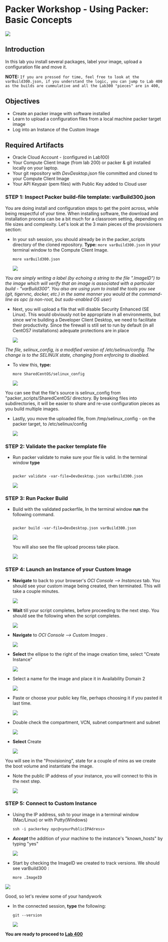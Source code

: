 # Packer Workshop - Using Packer: Basic Concepts

  ![](images/WorkshopHeader/300.png)

## Introduction

In this lab you install several packages, label your image, upload a configuration file and move it.  

**NOTE:** `If you are pressed for time, feel free to look at the varBuild300.json, if you understand the logic, you can jump to Lab 400 as the builds are cummulative and all the Lab300 "pieces" are in 400,`

## Objectives

- Create an packer image with software installed
- Learn to upload a configuration files from a local machine packer target image
- Log into an Instance of the Custom Image

## Required Artifacts

- Oracle Cloud Account - (configured in Lab100)
- Your Compute Client Image (from lab 200) or packer & git installed locally on your laptop.
- Your git repository with _DevDesktop.json_ file committed and cloned to your Compute Client Image
- Your API Keypair (pem files) with Public Key added to Cloud user

### **STEP 1**: Inspect Packer build-file template: varBuild300.json

You are doing install and configuration steps to get the point across, while being respectful of your time.  When installing software, the download and installation process can be a bit much for a classroom setting, depending on file sizes and complexity.  Let's look at the 3 main pieces of the provisioners section:

- In your ssh session, you should already be in the packer_scripts directory of the cloned repository. **Type:** `more varBuild300.json` in your terminal window to the Compute Client Image.

  ```
  more varBuild300.json
  ```

  ![](images/Lab300/6.png)

_You are simply writing a label (by echoing a string to the file ".ImageID") to the image which will verify that an image is associated with a particular build - "varBuild300".  You also are using yum to install the tools you see (git, tigervnc, docker, etc.) in the same manner you would at the command-line as opc (a non-root, but sudo-enabled OS user)_

- Next, you will upload a file that will disable Security Enhanced (SE Linux). This would obviously not be appropriate in all environments, but since we're building a Developer Client Desktop, we need to facilitate their productivity. Since the firewall is still set to run by default (in all CentOS7 installations) adequate protections are in place

  ![](images/Lab300/7.png)

_The file, selinux_config, is a modified version of /etc/selinux/config.  The change is to the SELINUX state, changing from enforcing to disabled._

- To view this, **type:**
  ```
  more SharedCentOS/selinux_config
  ```

  ![](images/Lab300/7.5.png)

You can see that the file's source is selinux_config from  "packer_scripts/SharedCentOS/ directory.  By breaking files into subdirectories, it will be easier to share and re-use configuration pieces as you build multiple images.

- Lastly, you move the uploaded file, from /tmp/selinux_config - on the packer target, to /etc/selinux/config

  ![](images/Lab300/8.png)

### **STEP 2**: Validate the packer template file

- Run packer validate to make sure your file is valid.  In the terminal window **type**

  ```

  packer validate -var-file=DevDesktop.json varBuild300.json

  ```

  ![](images/Lab300/9.png)

### **STEP 3**: Run Packer Build

- Build with the validated packerfile, In the terminal window **run** the following command.

  ```

  packer build -var-file=DevDesktop.json varBuild300.json

  ```

  ![](images/Lab300/2.png)

  You will also see the file upload process take place.

  ![](images/Lab300/10.png)

### **STEP 4**: Launch an Instance of your Custom Image

- **Navigate** to back to your browser's _OCI Console --> Instances_ tab. You should see your custom image being created, then terminated. This will take a couple minutes.

  ![](images/Lab300/Lab300-664192dd.png)

- **Wait** till your script completes, before proceeding to the next step. You should see the following when the script completes.

  ![](images/Lab300/Lab300-41a79fc2.png)

- **Navigate** to _OCI Console --> Custom Images_ .

  ![](images/Lab300/Lab300-f647596e.png)

- **Select** the ellipse to the right of the image creation time,  select "Create Instance"

  ![](images/Lab300/11.png)

- Select a name for the image and place it in Availability Domain 2

  ![](images/Lab300/15.png)

- Paste or choose your public key file, perhaps choosing it if you pasted it last time.

  ![](images/Lab300/13.png)

- Double check the compartment, VCN, subnet compartment and subnet  

  ![](images/Lab300/14.png)

- **Select** Create

  ![](images/Lab300/16.png)

You will see in the "Provisioning", state for a couple of mins as we create the boot volume and instantiate the image.  

- Note the public IP address of your instance, you will connect to this in the next step.

  ![](images/Lab300/17.png)

### **STEP 5**: Connect to Custom Instance

- Using the IP address, ssh to your image in a terminal window (Mac/Linux) or with Putty(Windows)

  ```
  ssh -i packerkey opc@<yourPublicIPAdress>
  ```

- ***Accept*** the addition of your machine to the instance's "known_hosts" by typing "yes"

  ![](images/Lab300/18.png)

- Start by checking the ImageID we created to track versions.  We should see varBuild300 :

  ```
  more .ImageID
  ```

![](images/Lab300/21.png)

Good, so let's review some of your handywork

- In the connected session, **type** the following:

  ```
  git --version
  ```

  ![](images/Lab300/22.png)


**You are ready to proceed to [Lab 400](Lab400.md)**
